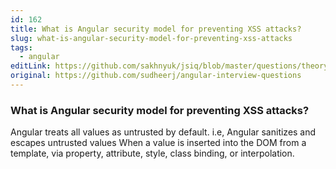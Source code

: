```yaml
---
id: 162
title: What is Angular security model for preventing XSS attacks?
slug: what-is-angular-security-model-for-preventing-xss-attacks
tags:
  - angular
editLink: https://github.com/sakhnyuk/jsiq/blob/master/questions/theory/angular/162.md
original: https://github.com/sudheerj/angular-interview-questions
---
```


### What is Angular security model for preventing XSS attacks?

Angular treats all values as untrusted by default. i.e, Angular sanitizes and escapes untrusted values When a value is inserted into the DOM from a template, via property, attribute, style, class binding, or interpolation.